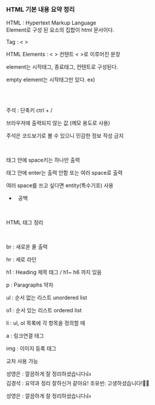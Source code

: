 ### HTML 기본 내용 요약 정리 ###
HTML : Hypertext Markup Language<br>
Element로 구성 된 요소의 집합이 html 문서이다. <br>

​Tag :  < > <br>

HTML Elements  :  < > 컨텐트 < >로 이루어진 문장<br>

element는 시작태그, 종료태그, 컨텐트로 구성된다.<br>

empty element는 시작태그만 있다.  ex) <br><br>

​

주석 : <!-- 주석으로 처리된 내용 -->    단축키 ctrl + /<br>

브라우저에 출력되지 않는 값 (메모 용도로 사용)<br>

주석은 코드보기로 볼 수 있으니 민감한 정보 작성 금지<br>

​

태그 안에 space키는 하나만 출력<br>

태그 안에 enter는 출력 안함 또는 여러 space로 출력<br>

여러 space를 쓰고 싶다면 entity(특수기호) 사용<br>

-   &nbsp; 공백<br>

​

 

HTML 태그 정리<br>

​

br :  새로운 줄 출력<br>

hr : 세로 라인<br>

h1 : Heading 제목 태그 / h1~ h6 까지 있음<br>

p : Paragraphs 약자<br>

ul : 순서 없는 리스트 unordered list<br>

o1 : 순서 있는 리스트 ordered list<br>

li : ul, ol 목록에 각 항목을 정의할 때<br>

a :  링크연결 태그<br>

img : 이미지 등록 태그<br>

교차 사용 가능<br>



성영은 : 깔끔하게 잘 정리하셨습니다👍<br>
김경석 : 요약과 정리 잘하신거 같아요!
조유빈: 고생하셨습니다!👍🏻



성영은 : 깔끔하게 잘 정리하셨습니다👍


